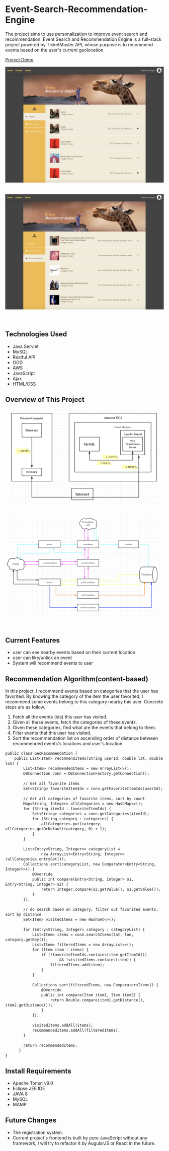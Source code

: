 # Event-Search-Recommendation-Engine
The project aims to use personalization to improve event search and recommendation. Event Search and Recommendation Engine is a full-stack project powered by TicketMaster API, whose purpose is to recommend events based on the user's current geolocation.

[Project Demo](http://ec2-54-183-242-134.us-west-1.compute.amazonaws.com/Jupiter/)<br/>

![main page](/images/image1.png)<br/><br/><br/>
![main page](/images/image2.png)<br/><br/><br/>

## Technologies Used
- Java Servlet
- MySQL
- Restful API
- OOD
- AWS
- JavaScript
- Ajax
- HTML/CSS

## Overview of This Project
![Logic Layer](/images/image3.png)<br/><br/><br/>
![Logic Layer](/images/image4.png)<br/><br/><br/>
## Current Features
- user can see nearby events based on their current location
- user can like/unlick an event
- System will recommend events to user

## Recommendation Algorithm(content-based)
In this project, I recommend events based on categories that the user has favorited. By knowing the category of the item the user favorited, 
I recommend some events belong to this category nearby this user. Concrete steps are as follow.

1. Fetch all the events (ids) this user has visited.
2. Given all these events, fetch the categories of these events.
3. Given these categories, find what are the events that belong to them.
4. Filter events that this user has visited.
5. Sort the recommendation list on ascending order of distance between recommended events's locations and user's location.

```
public class GeoRecommendation {
	public List<Item> recommendItems(String userId, double lat, double lon) {
		List<Item> recommendedItems = new ArrayList<>();
		DBConnection conn = DBConnectionFactory.getConnection();
		
		// Get all favorite items
		Set<String> favoriteItemIds = conn.getFavoriteItemIds(userId);

		// Get all categories of favorite items, sort by count
		Map<String, Integer> allCategories = new HashMap<>();
		for (String itemId : favoriteItemIds) {
			Set<String> categories = conn.getCategories(itemId);
			for (String category : categories) {
				allCategories.put(category, allCategories.getOrDefault(category, 0) + 1);
			}
		}
		
		List<Entry<String, Integer>> categoryList =
				new ArrayList<Entry<String, Integer>>(allCategories.entrySet());
		Collections.sort(categoryList, new Comparator<Entry<String, Integer>>() {
			@Override
			public int compare(Entry<String, Integer> o1, Entry<String, Integer> o2) {
				return Integer.compare(o2.getValue(), o1.getValue());
			}
		});

		// do search based on category, filter out favorited events, sort by distance
		Set<Item> visitedItems = new HashSet<>();
		
		for (Entry<String, Integer> category : categoryList) {
			List<Item> items = conn.searchItems(lat, lon, category.getKey());
			List<Item> filteredItems = new ArrayList<>();
			for (Item item : items) {
				if (!favoriteItemIds.contains(item.getItemId())
						&& !visitedItems.contains(item)) {
					filteredItems.add(item);
				}
			}
			
			Collections.sort(filteredItems, new Comparator<Item>() {
				@Override
				public int compare(Item item1, Item item2) {
					return Double.compare(item1.getDistance(), item2.getDistance());
				}
			});
			
			visitedItems.addAll(items);
			recommendedItems.addAll(filteredItems);
		}
		
		return recommendedItems;
	  }
}
```

## Install Requirements
- Apache Tomat v9.0
- Eclipse JEE IDE
- JAVA 8
- MySQL
- MAMP

## Future Changes
- The registration system.
- Current project's frontend is built by pure JavaScript without any framework, I will try to refactor it by AugularJS or React in the future.
